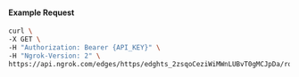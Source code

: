 <!-- Code generated for API Clients. DO NOT EDIT. -->

#### Example Request

```bash
curl \
-X GET \
-H "Authorization: Bearer {API_KEY}" \
-H "Ngrok-Version: 2" \
https://api.ngrok.com/edges/https/edghts_2zsqoCeziWiMWnLUBvT0gMCJpDa/routes/edghtsrt_2zsqoCpu59k9i2wSatQkaNjCwMC/saml
```
